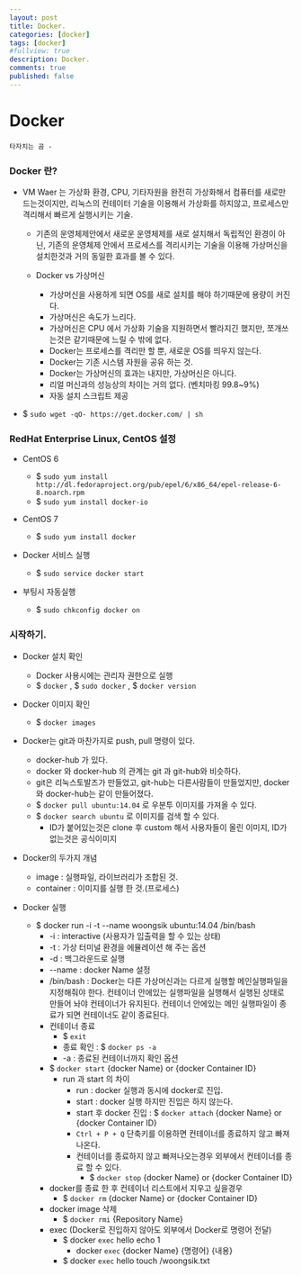 ```yaml
---
layout: post
title: Docker.
categories: [docker]
tags: [docker]
#fullview: true
description: Docker.
comments: true
published: false
---
```


Docker
===

`타자치는 곰 - `
<br/>

### Docker 란?
* VM Waer 는 가상화 환경, CPU, 기타자원을 완전히 가상화해서 컴퓨터를 새로만드는것이지만,
리눅스의 컨테이터 기술을 이용해서 가상화를 하지않고, 프로세스만 격리해서 빠르게 실행시키는 기술.

  * 기존의 운영체제안에서 새로운 운영체제를 새로 설치해서 독립적인 환경이 아닌,
기존의 운영체제 안에서 프로세스를 격리시키는 기술을 이용해 가상머신을 설치한것과 거의 동일한 효과를 볼 수 있다.

  * Docker vs 가상머신
    * 가상머신을 사용하게 되면 OS를 새로 설치를 해야 하기때문에 용량이 커진다.
    * 가상머신은 속도가 느리다.
    * 가상머신은 CPU 에서 가상화 기술을 지원하면서 빨라지긴 했지만, 쪼개쓰는것은 같기때문에 느릴 수 밖에 없다.
    * Docker는 프로세스를 격리만 할 뿐, 새로운 OS를 띄우지 않는다.
    * Docker는 기존 시스템 자원을 공유 하는 것.
    * Docker는 가상머신의 효과는 내지만, 가상머신은 아니다.
    * 리얼 머신과의 성능상의 차이는 거의 없다. (벤치마킹 99.8~9%)
    * 자동 설치 스크립트 제공

* $ `sudo wget -qO- https://get.docker.com/ | sh`

### RedHat Enterprise Linux, CentOS 설정

* CentOS 6
  * $ `sudo yum install http://dl.fedoraproject.org/pub/epel/6/x86_64/epel-release-6-8.noarch.rpm`
  * $ `sudo yum install docker-io`
* CentOS 7
  * $ `sudo yum install docker`

* Docker 서비스 실행
  * $ `sudo service docker start`
* 부팅시 자동실행
  * $ `sudo chkconfig docker on`

### 시작하기.

* Docker 설치 확인
  * Docker 사용시에는 관리자 권한으로 실행
  * $ `docker` , $ `sudo docker` , $ `docker version`
* Docker 이미지 확인
  * $ `docker images`

* Docker는 git과 마찬가지로 push, pull 명령이 있다.
  * docker-hub 가 있다.
  * docker 와 docker-hub 의 관계는 git 과 git-hub와 비슷하다.
  * git은 리눅스토발즈가 만들었고, git-hub는 다른사람들이 만들었지만,
  docker와 docker-hub는 같이 만들어졌다.
  * $ `docker pull ubuntu:14.04` 로 우분투 이미지를 가져올 수 있다.
  * $ `docker search ubuntu` 로 이미지를 검색 할 수 있다.
    * ID가 붙어있는것은 clone 후 custom 해서 사용자들이 올린 이미지,
    ID가 없는것은 공식이미지

* Docker의 두가지 개념
  * image : 실행파일, 라이브러리가 조합된 것.
  * container : 이미지를 실행 한 것.(프로세스)

* Docker 실행
  * $ docker run -i -t --name woongsik ubuntu:14.04 /bin/bash
    * -i : interactive (사용자가 입출력을 할 수 있는 상태)
    * -t : 가상 터미널 환경을 에뮬레이션 해 주는 옵션
    * -d : 백그라운드로 실행
    * --name : docker Name 설정
    * /bin/bash : Docker는 다른 가상머신과는 다르게 실행할 메인실행파일을 지정해줘야 한다. 컨테이너 안에있는 실행파일을 실행해서 실행된 상태로 만들어 놔야 컨테이너가 유지된다. 컨테이너 안에있는 메인 실행파일이 종료가 되면 컨테이너도 같이 종료된다.
    * 컨테이너 종료
      * $ `exit`
      * 종료 확인 : $ `docker ps -a`
      * -a : 종료된 컨테이너까지 확인 옵션
    * $ `docker start` {docker Name} or {docker Container ID}
      * run 과 start 의 차이
        * run : docker 실행과 동시에 docker로 진입.
        * start : docker 실행 하지만 진입은 하지 않는다.
        * start 후 docker 진입 : $ `docker attach` {docker Name} or {docker Container ID}
        * `Ctrl + P + Q` 단축키를 이용하면 컨테이너를 종료하지 않고 빠져나온다.
        * 컨테이너를 종료하지 않고 빠져나오는경우 외부에서 컨테이너를 종료 할 수 있다.
          * $ `docker stop` {docker Name} or {docker Container ID}
    * docker를 종료 한 후 컨테이너 리스트에서 지우고 싶을경우
      * $ `docker rm` {docker Name} or {docker Container ID}
    * docker image 삭제
      * $ `docker rmi` {Repository Name}
    * exec (Docker로 진입하지 않아도 외부에서 Docker로 명령어 전달)
      * $ docker `exec` hello echo 1
        * docker `exec` {docker Name} {명령어} {내용}
      * $ docker `exec` hello touch /woongsik.txt
  